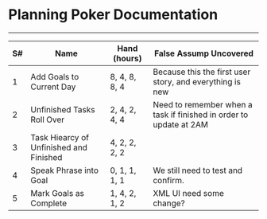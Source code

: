 # Planning Poker Documentation
---
| S#  | Name | Hand (hours) | False Assump Uncovered |
| :--- |   ---  |        ----  |        ----          |
| 1 | Add Goals to Current Day | 8, 4, 8, 8, 4 | Because this the first user story, and everything is new |
| 2 | Unfinished Tasks Roll Over | 2, 4, 2, 4, 4 | Need to remember when a task if finished in order to update at 2AM |
| 3 | Task Hiearcy of Unfinished and Finished | 4, 2, 2, 2, 2 | |
| 4 | Speak Phrase into Goal | 0, 1, 1, 1, 1 | We still need to test and confirm. |
| 5 | Mark Goals as Complete | 1, 4, 2, 1, 2 | XML UI need some change? |

